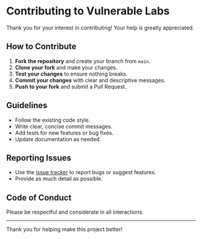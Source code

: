 # Contributing to Vulnerable Labs

Thank you for your interest in contributing! Your help is greatly appreciated.

## How to Contribute

1. **Fork the repository** and create your branch from `main`.
2. **Clone your fork** and make your changes.
3. **Test your changes** to ensure nothing breaks.
4. **Commit your changes** with clear and descriptive messages.
5. **Push to your fork** and submit a Pull Request.

## Guidelines

- Follow the existing code style.
- Write clear, concise commit messages.
- Add tests for new features or bug fixes.
- Update documentation as needed.

## Reporting Issues

- Use the [issue tracker](https://github.com/iamharshkr/vulnerable-labs/issues) to report bugs or suggest features.
- Provide as much detail as possible.

## Code of Conduct

Please be respectful and considerate in all interactions.

---

Thank you for helping make this project better!